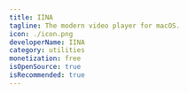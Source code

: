```yaml
---
title: IINA
tagline: The modern video player for macOS.
icon: ./icon.png
developerName: IINA
category: utilities
monetization: free
isOpenSource: true
isRecommended: true
---
```

